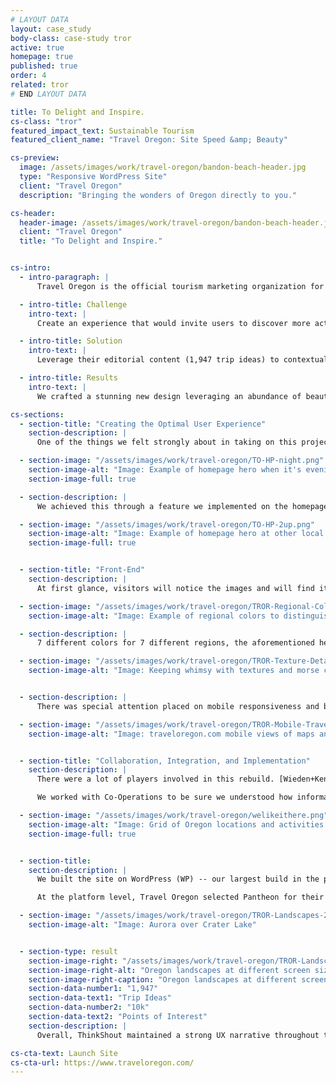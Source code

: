 ```yaml
---
# LAYOUT DATA
layout: case_study
body-class: case-study tror
active: true
homepage: true
published: true
order: 4
related: tror
# END LAYOUT DATA

title: To Delight and Inspire.
cs-class: "tror"
featured_impact_text: Sustainable Tourism
featured_client_name: "Travel Oregon: Site Speed &amp; Beauty"

cs-preview:
  image: /assets/images/work/travel-oregon/bandon-beach-header.jpg
  type: "Responsive WordPress Site"
  client: "Travel Oregon"
  description: "Bringing the wonders of Oregon directly to you."

cs-header:
  header-image: /assets/images/work/travel-oregon/bandon-beach-header.jpg
  client: "Travel Oregon"
  title: "To Delight and Inspire."


cs-intro:
  - intro-paragraph: |
      Travel Oregon is the official tourism marketing organization for the State of Oregon. They work to enhance visitors' experiences by providing information, resources, and trip planning tools for just about any activity available in our state. Most importantly, they inspire the public to visit, and consistently convey the exceptional quality of Oregon.

  - intro-title: Challenge
    intro-text: |
      Create an experience that would invite users to discover more activities and resources throughout the site.

  - intro-title: Solution
    intro-text: |
      Leverage their editorial content (1,947 trip ideas) to contextualize the 10k+ listings that are maintained in Oregon Tourism Information System (OTIS).

  - intro-title: Results
    intro-text: |
      We crafted a stunning new design leveraging an abundance of beautiful imagery with an information architecture that drives users to the content they need to plan their visit.

cs-sections:
  - section-title: "Creating the Optimal User Experience"
    section-description: |
      One of the things we felt strongly about in taking on this project was the concept of giving users a sense of "place." It's that feeling you get when you see an image of a location so breath-taking that you want to go see it for yourself.

  - section-image: "/assets/images/work/travel-oregon/TO-HP-night.png"
    section-image-alt: "Image: Example of homepage hero when it's evening in the Pacific time zone."
    section-image-full: true

  - section-description: |
      We achieved this through a feature we implemented on the homepage hero. Visit TravelOregon.com at various times of day from other time zones, and you'll be served up a scenic image from somewhere in Oregon at the local time here, in Oregon.

  - section-image: "/assets/images/work/travel-oregon/TO-HP-2up.png"
    section-image-alt: "Image: Example of homepage hero at other local times during the day (afternoon and evening)."
    section-image-full: true


  - section-title: "Front-End"
    section-description: |
      At first glance, visitors will notice the images and will find it very easy to dive deeper into the site down to micro-levels of content that speak to their interests. After sticking around the site a bit longer, visitors may even notice the details of whimsy.

  - section-image: "/assets/images/work/travel-oregon/TROR-Regional-Colors.jpg"
    section-image-alt: "Image: Example of regional colors to distinguish site content"

  - section-description: |
      7 different colors for 7 different regions, the aforementioned hero image and time on the home page changing throughout the day, the Oregon skyline textures scattered across the site. Even the dashed horizontal rule has its own story, spelling out Oregon in morse code.

  - section-image: "/assets/images/work/travel-oregon/TROR-Texture-Details.jpg"
    section-image-alt: "Image: Keeping whimsy with textures and morse code across the site"


  - section-description: |
      There was special attention placed on mobile responsiveness and browser compatibility. Considering many visitors would potentially be exploring this site while on their Oregon vacation, we needed to ensure that accessibility wasn't hindered in any way. All content, maps, and resources needed to be seamlessly served up in the mobile experience.

  - section-image: "/assets/images/work/travel-oregon/TROR-Mobile-Travellers.jpg"
    section-image-alt: "Image: traveloregon.com mobile views of maps and articles"


  - section-title: "Collaboration, Integration, and Implementation"
    section-description: |
      There were a lot of players involved in this rebuild. [Wieden+Kennedy](http://www.wk.com/) was responsible for the re-brand that was released midway through the project, and we worked closely with their team to apply their modern brand into our design concepts.

      We worked with Co-Operations to be sure we understood how information needed to be captured and sent to them for fulfillment of travel guides, and Tourism Engine, who manages their email list and travel newsletter. There were integrations galore, and assuring all invested parties that we would connect the dots in this complex ecosystem was no small feat.

  - section-image: "/assets/images/work/travel-oregon/welikeithere.png"
    section-image-alt: "Image: Grid of Oregon locations and activities across the state"
    section-image-full: true


  - section-title:
    section-description: |
      We built the site on WordPress (WP) -- our largest build in the platform to-date. Performance of the site on a variety of devices was key -- as part of the redesign, we focused on the performance of the platform, the code, and of course, the content.

      At the platform level, Travel Oregon selected Pantheon for their reliability, highly tuned hosting environment and the inclusion of their Fastly-backed Global CDN.

  - section-image: "/assets/images/work/travel-oregon/TROR-Landscapes-2.jpg"
    section-image-alt: "Image: Aurora over Crater Lake"


  - section-type: result
    section-image-right: "/assets/images/work/travel-oregon/TROR-Landscapes.jpg"
    section-image-right-alt: "Oregon landscapes at different screen sizes"
    section-image-right-caption: "Oregon landscapes at different screen sizes"
    section-data-number1: "1,947"
    section-data-text1: "Trip Ideas"
    section-data-number2: "10k"
    section-data-text2: "Points of Interest"
    section-description: |
      Overall, ThinkShout maintained a strong UX narrative throughout the project lifecycle -- this project was really more about how Travel Oregon could serve their audiences and tell an attractive, content-rich story of Oregon and all that it has to offer.

cs-cta-text: Launch Site
cs-cta-url: https://www.traveloregon.com/
---
```

